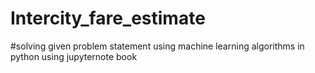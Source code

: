 # Intercity_fare_estimate

#solving given problem statement using machine learning algorithms in python using jupyternote book
